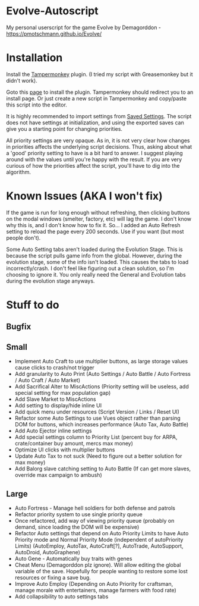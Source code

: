 # Evolve-Autoscript
My personal userscript for the game Evolve by Demagorddon - https://pmotschmann.github.io/Evolve/

# Installation
Install the [Tampermonkey](https://www.tampermonkey.net) plugin. (I tried my script with Greasemonkey but it didn't work).

Goto this [page](https://github.com/HLXII/Evolve-Autoscript/raw/master/evolve_autoscript.user.js) to install the plugin. Tampermonkey should redirect you to an install page. Or just create a new script in Tampermonkey and copy/paste this script into the editor.

It is highly recommended to import settings from [Saved Settings](https://github.com/HLXII/Evolve-Autoscript/blob/master/Saved%20Settings). The script does not have settings at initialization, and using the exported saves can give you a starting point for changing priorities.

All priority settings are very opaque. As in, it is not very clear how changes in priorities affects the underlying script decisions. Thus, asking about what a 'good' priority setting to have is a bit hard to answer. I suggest playing around with the values until you're happy with the result. If you are very curious of how the priorities affect the script, you'll have to dig into the algorithm.

# Known Issues (AKA I won't fix)
If the game is run for long enough without refreshing, then clicking buttons on the modal windows (smelter, factory, etc) will lag the game. I don't know why this is, and I don't know how to fix it. So... I added an Auto Refresh setting to reload the page every 200 seconds. Use if you want (but most people don't).

Some Auto Setting tabs aren't loaded during the Evolution Stage. This is because the script pulls game info from the global. However, during the evolution stage, some of the info isn't loaded. This causes the tabs to load incorrectly/crash. I don't feel like figuring out a clean solution, so I'm choosing to ignore it. You only really need the General and Evolution tabs during the evolution stage anyways.

# Stuff to do

## Bugfix

## Small
* Implement Auto Craft to use multiplier buttons, as large storage values cause clicks to crash/not trigger
* Add granularity to Auto Print (Auto Settings / Auto Battle / Auto Fortress / Auto Craft / Auto Market)
* Add Sacrifical Alter to MiscActions (Priority setting will be useless, add special setting for max population gap)
* Add Slave Market to MiscActions
* Add setting to display/hide inline UI
* Add quick menu under resources (Script Version / Links / Reset UI)
* Refactor some Auto Settings to use Vues object rather than parsing DOM for buttons, which increases performance (Auto Tax, Auto Battle)
* Add Auto Ejector inline settings
* Add special settings column to Priority List (percent buy for ARPA, crate/container buy amount, mercs max money)
* Optimize UI clicks with multiplier buttons
* Update Auto Tax to not suck (Need to figure out a better solution for max money)
* Add Balorg slave catching setting to Auto Battle (If can get more slaves, override max campaign to ambush)

## Large
* Auto Fortress - Manage hell soldiers for both defense and patrols
* Refactor priority system to use single priority queue
* Once refactored, add way of viewing priority queue (probably on demand, since loading the DOM will be expensive)
* Refactor Auto settings that depend on Auto Priority Limits to have Auto Priority mode and Normal Priority Mode (independent of autoPriority Limits) (AutoEmploy, AutoTax, AutoCraft[?], AutoTrade, AutoSupport, AutoDroid, AutoGraphene)
* Auto Gene - Automatically buy traits with genes
* Cheat Menu (Demagorddon plz ignore). Will allow editing the global variable of the save. Hopefully for people wanting to restore some lost resources or fixing a save bug.
* Improve Auto Employ (Depending on Auto Priority for craftsman, manage morale with entertainers, manage farmers with food rate)
* Add collapsibility to auto settings tabs
